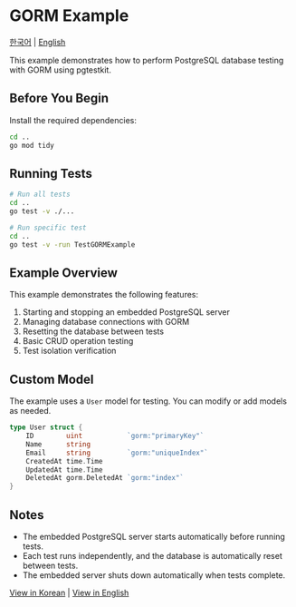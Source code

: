 # GORM Example

[한국어](README-KO.md) | [English](README.md)

This example demonstrates how to perform PostgreSQL database testing with GORM using pgtestkit.

## Before You Begin

Install the required dependencies:

```bash
cd ..
go mod tidy
```

## Running Tests

```bash
# Run all tests
cd ..
go test -v ./...

# Run specific test
cd ..
go test -v -run TestGORMExample
```

## Example Overview

This example demonstrates the following features:

1. Starting and stopping an embedded PostgreSQL server
2. Managing database connections with GORM
3. Resetting the database between tests
4. Basic CRUD operation testing
5. Test isolation verification

## Custom Model

The example uses a `User` model for testing. You can modify or add models as needed.

```go
type User struct {
    ID        uint           `gorm:"primaryKey"`
    Name      string
    Email     string         `gorm:"uniqueIndex"`
    CreatedAt time.Time
    UpdatedAt time.Time
    DeletedAt gorm.DeletedAt `gorm:"index"`
}
```

## Notes

- The embedded PostgreSQL server starts automatically before running tests.
- Each test runs independently, and the database is automatically reset between tests.
- The embedded server shuts down automatically when tests complete.

[View in Korean](README-KO.md) | [View in English](README.md)
